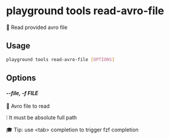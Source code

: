 # playground tools read-avro-file

🔖 Read provided avro file

## Usage

```bash
playground tools read-avro-file [OPTIONS]
```

## Options

#### *--file, -f FILE*

🔖 Avro file to read  
  
❕ It must be absolute full path  
  
🎓 Tip: use \<tab\> completion to trigger fzf completion


